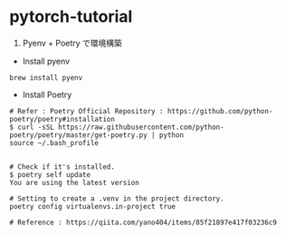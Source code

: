 # pytorch-tutorial

1. Pyenv + Poetry で環境構築

- Install pyenv
```
brew install pyenv
```

- Install Poetry
```
# Refer : Poetry Official Repository : https://github.com/python-poetry/poetry#installation
$ curl -sSL https://raw.githubusercontent.com/python-poetry/poetry/master/get-poetry.py | python
source ~/.bash_profile


# Check if it's installed.
$ poetry self update
You are using the latest version

# Setting to create a .venv in the project directory.
poetry config virtualenvs.in-project true

# Reference : https://qiita.com/yano404/items/85f21897e417f03236c9
```
